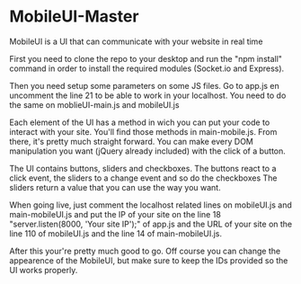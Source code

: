 # MobileUI-Master

MobileUI is a UI that can communicate with your website in real time

First you need to clone the repo to your desktop and run the "npm install" command in order to install
the required modules (Socket.io and Express).

Then you need setup some parameters on some JS files.
Go to app.js en uncomment the line 21 to be able to work in your localhost.
You need to do the same on moblieUI-main.js and mobileUI.js

Each element of the UI has a method in wich you can put your code to interact with your site.
You'll find those methods in main-mobile.js. From there, it's pretty much straight forward.
You can make every DOM manipulation you want (jQuery already included) with the click of a button.

The UI contains buttons, sliders and checkboxes.
The buttons react to a click event, the sliders to a change event and so do the checkboxes
The sliders return a value that you can use the way you want.

When going live, just comment the localhost related lines on mobileUI.js and main-mobileUI.js and put the IP of your
site on the line 18 "server.listen(8000, 'Your site IP');" of app.js and the URL of your site
on the line 110 of mobileUI.js and the line 14 of main-mobileUI.js.

After this your're pretty much good to go. Off course you can change the appearence of the MobileUI, but
make sure to keep the IDs provided so the UI works properly.